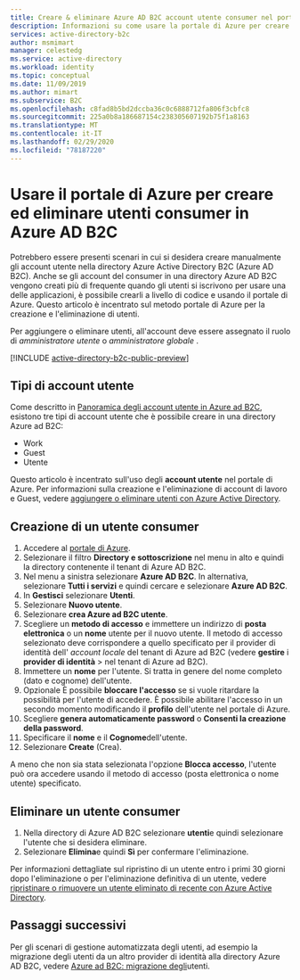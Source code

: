```yaml
---
title: Creare & eliminare Azure AD B2C account utente consumer nel portale di Azure
description: Informazioni su come usare la portale di Azure per creare ed eliminare utenti consumer nella directory Azure AD B2C.
services: active-directory-b2c
author: msmimart
manager: celestedg
ms.service: active-directory
ms.workload: identity
ms.topic: conceptual
ms.date: 11/09/2019
ms.author: mimart
ms.subservice: B2C
ms.openlocfilehash: c8fad8b5bd2dccba36c0c6888712fa806f3cbfc8
ms.sourcegitcommit: 225a0b8a186687154c238305607192b75f1a8163
ms.translationtype: MT
ms.contentlocale: it-IT
ms.lasthandoff: 02/29/2020
ms.locfileid: "78187220"
---
```

# <a name="use-the-azure-portal-to-create-and-delete-consumer-users-in-azure-ad-b2c"></a>Usare il portale di Azure per creare ed eliminare utenti consumer in Azure AD B2C

Potrebbero essere presenti scenari in cui si desidera creare manualmente gli account utente nella directory Azure Active Directory B2C (Azure AD B2C). Anche se gli account del consumer in una directory Azure AD B2C vengono creati più di frequente quando gli utenti si iscrivono per usare una delle applicazioni, è possibile crearli a livello di codice e usando il portale di Azure. Questo articolo è incentrato sul metodo portale di Azure per la creazione e l'eliminazione di utenti.

Per aggiungere o eliminare utenti, all'account deve essere assegnato il ruolo di *amministratore utente* o *amministratore globale* .

[!INCLUDE [active-directory-b2c-public-preview](../../includes/active-directory-b2c-public-preview.md)]

## <a name="types-of-user-accounts"></a>Tipi di account utente

Come descritto in [Panoramica degli account utente in Azure ad B2C](user-overview.md), esistono tre tipi di account utente che è possibile creare in una directory Azure ad B2C:

* Work
* Guest
* Utente

Questo articolo è incentrato sull'uso degli **account utente** nel portale di Azure. Per informazioni sulla creazione e l'eliminazione di account di lavoro e Guest, vedere [aggiungere o eliminare utenti con Azure Active Directory](../active-directory/fundamentals/add-users-azure-active-directory.md).

## <a name="create-a-consumer-user"></a>Creazione di un utente consumer

1. Accedere al [portale di Azure](https://portal.azure.com).
1. Selezionare il filtro **Directory e sottoscrizione** nel menu in alto e quindi la directory contenente il tenant di Azure AD B2C.
1. Nel menu a sinistra selezionare **Azure AD B2C**. In alternativa, selezionare **Tutti i servizi** e quindi cercare e selezionare **Azure AD B2C**.
1. In **Gestisci** selezionare **Utenti**.
1. Selezionare **Nuovo utente**.
1. Selezionare **crea Azure ad B2C utente**.
1. Scegliere un **metodo di accesso** e immettere un indirizzo di **posta elettronica** o un **nome** utente per il nuovo utente. Il metodo di accesso selezionato deve corrispondere a quello specificato per il provider di identità dell' *account locale* del tenant di Azure ad B2C (vedere **gestire** i **provider di identità** > nel tenant di Azure ad B2C).
1. Immettere un **nome** per l'utente. Si tratta in genere del nome completo (dato e cognome) dell'utente.
1. Opzionale È possibile **bloccare l'accesso** se si vuole ritardare la possibilità per l'utente di accedere. È possibile abilitare l'accesso in un secondo momento modificando il **profilo** dell'utente nel portale di Azure.
1. Scegliere **genera automaticamente password** o **Consenti la creazione della password**.
1. Specificare il **nome** e il **Cognome**dell'utente.
1. Selezionare **Create** (Crea).

A meno che non sia stata selezionata l'opzione **Blocca accesso**, l'utente può ora accedere usando il metodo di accesso (posta elettronica o nome utente) specificato.

## <a name="delete-a-consumer-user"></a>Eliminare un utente consumer

1. Nella directory di Azure AD B2C selezionare **utenti**e quindi selezionare l'utente che si desidera eliminare.
1. Selezionare **Elimina**e quindi **Sì** per confermare l'eliminazione.

Per informazioni dettagliate sul ripristino di un utente entro i primi 30 giorni dopo l'eliminazione o per l'eliminazione definitiva di un utente, vedere [ripristinare o rimuovere un utente eliminato di recente con Azure Active Directory](../active-directory/fundamentals/active-directory-users-restore.md).

## <a name="next-steps"></a>Passaggi successivi

Per gli scenari di gestione automatizzata degli utenti, ad esempio la migrazione degli utenti da un altro provider di identità alla directory Azure AD B2C, vedere [Azure ad B2C: migrazione degli](user-migration.md)utenti.
